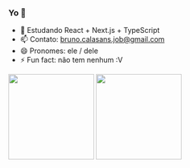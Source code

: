 ### Yo 👋

- 🌱 Estudando React + Next.js + TypeScript
- 📫 Contato: bruno.calasans.job@gmail.com
- 😄 Pronomes: ele / dele
- ⚡ Fun fact: não tem nenhum :V


<div>
  
  <img height='170' src='https://github-readme-stats.vercel.app/api?username=bruno-calasans&show_icons=true&theme=radical'/>
  <img height='170' src='https://github-readme-stats.vercel.app/api/top-langs/?username=bruno-calasans&layout=compact&theme=cobalt&hide=rich%20text%20format'/>
  
<div/>

